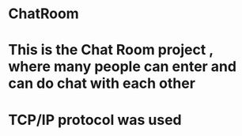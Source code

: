 # ChatRoom
# This is the Chat Room project , where many people can enter and can do chat with each other
# TCP/IP protocol was used
